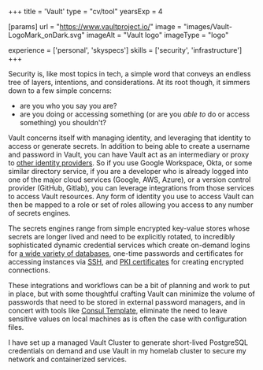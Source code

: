 +++
title = 'Vault'
type = "cv/tool"
yearsExp = 4

[params]
  url = "https://www.vaultproject.io/"
  image = "images/Vault-LogoMark_onDark.svg"
  imageAlt = "Vault logo"
  imageType = "logo"

experience = ['personal', 'skyspecs']
skills = ['security', 'infrastructure']
+++

Security is, like most topics in tech, a simple word that conveys an endless tree of layers, intentions, and considerations. At its root though, it simmers down to a few simple concerns:

- are you who you say you are?
- are you doing or accessing something (or are you _able to_ do or access something) you shouldn't?

Vault concerns itself with managing identity, and leveraging that identity to access or generate secrets. In addition to being able to create a username and password in Vault, you can have Vault act as an intermediary or proxy to [other identity providers](https://developer.hashicorp.com/vault/docs/auth). So if you use Google Workspace, Okta, or some similar directory service, if you are a developer who is already logged into one of the major cloud services (Google, AWS, Azure), or a version control provider (GitHub, Gitlab), you can leverage integrations from those services to access Vault resources. Any form of identity you use to access Vault can then be mapped to a role or set of roles allowing you access to any number of secrets engines.

The secrets engines range from simple encrypted key-value stores whose secrets are longer lived and need to be explicitly rotated, to incredibly sophisticated dynamic credential services which create on-demand logins for [a wide variety of databases](https://developer.hashicorp.com/vault/docs/secrets/databases), one-time passwords and certificates for accessing instances via [SSH](https://developer.hashicorp.com/vault/docs/secrets/ssh), and [PKI certificates](https://developer.hashicorp.com/vault/docs/secrets/pki) for creating encrypted connections.

These integrations and workflows can be a bit of planning and work to put in place, but with some thoughtful crafting Vault can minimize the volume of passwords that need to be stored in external password managers, and in concert with tools like [Consul Template](https://github.com/hashicorp/consul-template), eliminate the need to leave sensitive values on local machines as is often the case with configuration files.

I have set up a managed Vault Cluster to generate short-lived PostgreSQL credentials on demand and use Vault in my homelab cluster to secure my network and containerized services.
